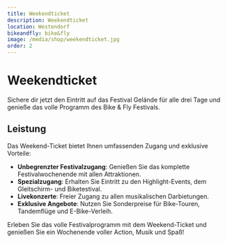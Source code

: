 ```yaml
---
title: Weekendticket
description: Weekendticket
location: Westendorf
bikeandfly: bike&fly
image: /media/shop/weekendticket.jpg
order: 2
---
```


# Weekendticket

Sichere dir jetzt den Eintritt auf das Festival Gelände für alle drei Tage und genieße das volle Programm des Bike & Fly Festivals.


## Leistung

Das Weekend-Ticket bietet Ihnen umfassenden Zugang und exklusive Vorteile:
- **Unbegrenzter Festivalzugang**: Genießen Sie das komplette Festivalwochenende mit allen Attraktionen.
- **Spezialzugang**: Erhalten Sie Eintritt zu den Highlight-Events, dem Gleitschirm- und Biketestival.
- **Livekonzerte**: Freier Zugang zu allen musikalischen Darbietungen.
- **Exklusive Angebote**: Nutzen Sie Sonderpreise für Bike-Touren, Tandemflüge und E-Bike-Verleih.

<p>Erleben Sie das volle Festivalprogramm mit dem Weekend-Ticket und genießen Sie ein Wochenende voller Action, Musik und Spaß!</p>

<ContentImageGallery path="/media/shop/gallerie/"/>
